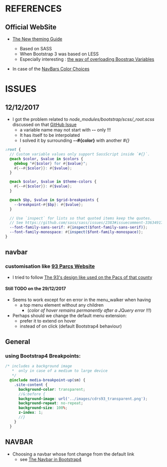 # REFERENCES

## Official WebSite

* [The New theming Guide](http://getbootstrap.com/docs/4.0/getting-started/theming/)
  * Based on SASS
  * When Bootstrap 3 was based on LESS
  * Especially interesting : [the way of overloading Boostrap Variables](http://getbootstrap.com/docs/4.0/getting-started/theming/#variable-defaults)

* In case of the [NavBars Color Choices](http://getbootstrap.com/docs/4.0/components/navbar/#color-schemes) 

# ISSUES

## 12/12/2017

* I got the problem related to *node_modules/bootstrap/scss/_root.scss* discussed on that [GitHub Issue](https://github.com/twbs/bootstrap/issues/24549) 
  * a variable name may not start with __--__ only !!! 
  * It has itself to be interpolated 
  * I solved it by surrounding __--#{color}__  with another _#{}_

```scss
:root {
  // Custom variable values only support SassScript inside `#{}`.
  @each $color, $value in $colors {
    @debug "#{$color} for #{$value}";
    #{--#{$color}}: #{$value};
  }

  @each $color, $value in $theme-colors {
    #{--#{$color}}: #{$value};
  }

  @each $bp, $value in $grid-breakpoints {
    --breakpoint-#{$bp}: #{$value};
  }

  // Use `inspect` for lists so that quoted items keep the quotes.
  // See https://github.com/sass/sass/issues/2383#issuecomment-336349172
  --font-family-sans-serif: #{inspect($font-family-sans-serif)};
  --font-family-monospace: #{inspect($font-family-monospace)};
}
```

## navbar

### customisation like [93 Parcs Website](http://parcsinfo.seine-saint-denis.fr/)

* I tried to follow [The 93's design like used on the Pacs of that county](http://parcsinfo.seine-saint-denis.fr/)

#### Still TODO on the 29/12/2017

* Seems to work except for en error in the menu_walker when having 
  * a top menu element without any children
    * (_color of hover remains permanently after a JQuery error !!!_) 
* Perhaps should we change the default menu extension:
  * prefer it to extend on hover
  * instead of on click (default Bootstrap4 behaviour)
  
## General

### using Bootstrap4 Breakpoints:

```scss
/* includes a background image
   *  only in case of a medium to large device
   */
  @include media-breakpoint-up(sm) {
    .site-content {
      background-color: transparent;
      //&:before {
      background-image: url('../images/cdrs93_transparent.png');
      background-repeat: no-repeat;
      background-size: 100%;
      z-index: 1;
      //}
    }
  }
```

## NAVBAR

* Choosing a navbar whose font change from the default link
  * see [The Navbar in Bootstrap4](https://getbootstrap.com/docs/4.0/components/navbar/)

